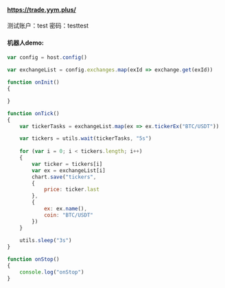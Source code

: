 #### [https://trade.yym.plus/ ](https://trade.yym.plus/ "") 

测试账户：test  密码：testtest



#### 机器人demo:

```javascript
var config = host.config()

var exchangeList = config.exchanges.map(exId => exchange.get(exId))

function onInit()
{

}

function onTick()
{
    var tickerTasks = exchangeList.map(ex => ex.tickerEx("BTC/USDT"))

    var tickers = utils.wait(tickerTasks, "5s")
    
    for (var i = 0; i < tickers.length; i++)
    {
        var ticker = tickers[i]
        var ex = exchangeList[i]
        chart.save("tickers",
        {
            price: ticker.last
        },
        {
            ex: ex.name(),
            coin: "BTC/USDT"
        })
    }
    
    utils.sleep("3s")
}

function onStop()
{
    console.log("onStop")
}
```
